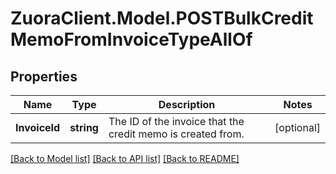 # ZuoraClient.Model.POSTBulkCreditMemoFromInvoiceTypeAllOf

## Properties

Name | Type | Description | Notes
------------ | ------------- | ------------- | -------------
**InvoiceId** | **string** | The ID of the invoice that the credit memo is created from.  | [optional] 

[[Back to Model list]](../README.md#documentation-for-models) [[Back to API list]](../README.md#documentation-for-api-endpoints) [[Back to README]](../README.md)

